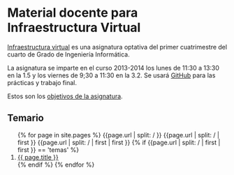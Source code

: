 Material docente para Infraestructura Virtual
==

[Infraestructura virtual](http://grados.ugr.es/informatica/pages/infoacademica/guias_docentes/espti/infraestructuravirtual)
es una asignatura optativa del primer cuatrimestre del cuarto de Grado
de Ingeniería Informática.

La asignatura se imparte en el curso 2013-2014 los lunes de 11:30 a
13:30 en la 1.5 y los viernes de 9;30 a 11:30 en la 3.2. Se usará
[GitHub](http://github.com) para las prácticas y trabajo final.

Estos son los [objetivos de la asignatura](documentos/objetivos.md). 

Temario
------------

<ol>
  {% for page in site.pages %}
	  {{page.url | split: /  }}
	  {{page.url | split: / | first }}
      {{page.url | split: / | first | first }}
	  {% if {{page.url | split: / | first | first }} == 'temas' %}
    <li>
      <a href="{{ page.url  }}">{{ page.title }}</a>
    </li>
	   {% endif %}
  {% endfor %}
</ol>
